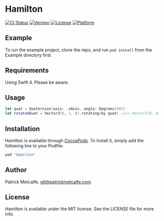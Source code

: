 # Hamilton

[![CI Status](http://img.shields.io/travis/pducks32/Hamilton.svg?style=flat)](https://travis-ci.org/pducks32/Hamilton)
[![Version](https://img.shields.io/cocoapods/v/Hamilton.svg?style=flat)](http://cocoapods.org/pods/Hamilton)
[![License](https://img.shields.io/cocoapods/l/Hamilton.svg?style=flat)](http://cocoapods.org/pods/Hamilton)
[![Platform](https://img.shields.io/cocoapods/p/Hamilton.svg?style=flat)](http://cocoapods.org/pods/Hamilton)

## Example

To run the example project, clone the repo, and run `pod install` from the Example directory first.

## Requirements

Using Swift 4. Please be aware.

## Usage

```swift
let quat = Quaternion(axis: .xAxis, angle: Degrees(90))
let rotatedQuat = Vector3(0, 1, 0).rotating(by quat) //=> Vector3(0, 0, 1)
```

## Installation

Hamilton is available through [CocoaPods](http://cocoapods.org). To install
it, simply add the following line to your Podfile:

```ruby
pod "Hamilton"
```

## Author

Patrick Metcalfe, git@patrickmetcalfe.com

## License

Hamilton is available under the MIT license. See the LICENSE file for more info.
